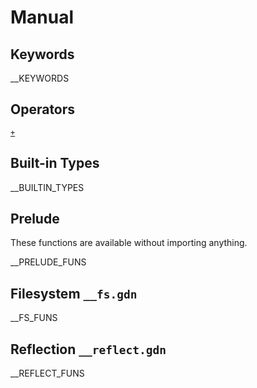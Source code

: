 # Manual

## Keywords

__KEYWORDS

## Operators

[`+`](./operator:+.html)

## Built-in Types

__BUILTIN_TYPES

## Prelude

These functions are available without importing anything.

__PRELUDE_FUNS

## Filesystem `__fs.gdn`

__FS_FUNS

## Reflection `__reflect.gdn`

__REFLECT_FUNS
